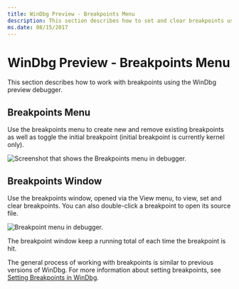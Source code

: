 ```yaml
---
title: WinDbg Preview - Breakpoints Menu
description: This section describes how to set and clear breakpoints using the WinDbg preview debugger.
ms.date: 08/15/2017
---
```


# WinDbg Preview - Breakpoints Menu

This section describes how to work with breakpoints using the WinDbg preview debugger.

## Breakpoints Menu

Use the breakpoints menu to create new and remove existing breakpoints as well as toggle the initial breakpoint (initial breakpoint is currently kernel only).

![Screenshot that shows the Breakpoints menu in debugger.](images/windbgx-breakpoints-menu.png)

## Breakpoints Window

Use the breakpoints window, opened via the View menu, to view, set and clear breakpoints. You can also double-click a breakpoint to open its source file.

![Breakpoint menu in debugger.](images/windbgx-breakpoints-window.png)

The breakpoint window keep a running total of each time the breakpoint is hit.

The general process of working with breakpoints is similar to previous versions of WinDbg. For more information about setting breakpoints, see [Setting Breakpoints in WinDbg](setting-breakpoints-in-windbg.md).
